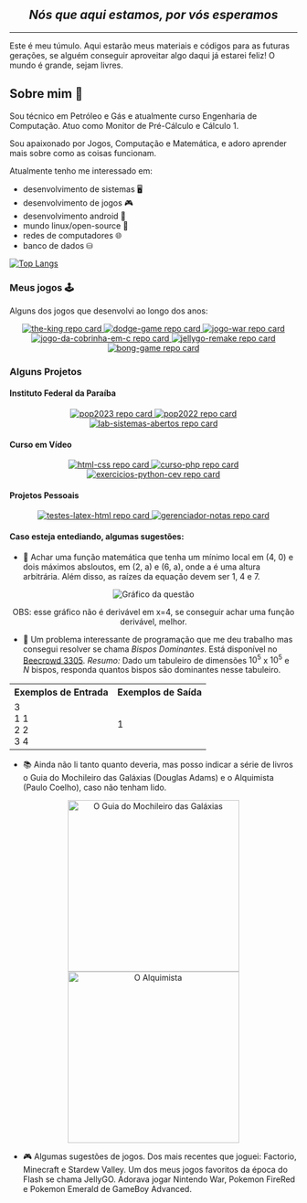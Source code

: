 <h2 align="center"><em>Nós que aqui estamos, por vós esperamos</em></h2>

---

Este é meu túmulo. Aqui estarão meus materiais e códigos para as futuras gerações, se alguém conseguir aproveitar algo daqui já estarei feliz! O mundo é grande, sejam livres.

## Sobre mim 🖖

Sou técnico em Petróleo e Gás e atualmente curso Engenharia de Computação. Atuo como Monitor de Pré-Cálculo e Cálculo 1.

Sou apaixonado por Jogos, Computação e Matemática, e adoro aprender mais sobre como as coisas funcionam.

Atualmente tenho me interessado em:
- desenvolvimento de sistemas 🖥️
- desenvolvimento de jogos 🎮
- desenvolvimento android 📱
- mundo linux/open-source 🐧
- redes de computadores 🌐
- banco de dados ⛁

[![Top Langs](https://github-readme-stats.vercel.app/api/top-langs/?username=williamdesousa&layout=compact&show_icons=true&locale=pt-br)](https://github.com/WilliamdeSousa)


### Meus jogos 🕹️

Alguns dos jogos que desenvolvi ao longo dos anos:

<div align="center">
  <a href="https://github.com/WilliamdeSousa/the-king">
    <img src="https://github-readme-stats.vercel.app/api/pin/?username=williamdesousa&repo=the-king" alt="the-king repo card" />
  </a>
  <a href="https://github.com/WilliamdeSousa/dodge-game">
    <img src="https://github-readme-stats.vercel.app/api/pin/?username=williamdesousa&repo=dodge-game" alt="dodge-game repo card" />
  </a>
  <a href="https://github.com/WilliamdeSousa/jogo-war">
    <img src="https://github-readme-stats.vercel.app/api/pin/?username=williamdesousa&repo=jogo-war" alt="jogo-war repo card" />
  </a>
  <a href="https://github.com/WilliamdeSousa/jogo-da-cobrinha-em-c">
    <img src="https://github-readme-stats.vercel.app/api/pin/?username=williamdesousa&repo=jogo-da-cobrinha-em-c" alt="jogo-da-cobrinha-em-c repo card" />
  </a>
  <a href="https://github.com/WilliamdeSousa/jellygo-remake">
    <img src="https://github-readme-stats.vercel.app/api/pin/?username=williamdesousa&repo=jellygo-remake" alt="jellygo-remake repo card" />
  </a>
  <a href="https://github.com/WilliamdeSousa/bong-game">
    <img src="https://github-readme-stats.vercel.app/api/pin/?username=williamdesousa&repo=bong-game" alt="bong-game repo card" />
  </a>
</div>

### Alguns Projetos

#### Instituto Federal da Paraíba

<div align="center">
  <a href="https://github.com/WilliamdeSousa/pop2023">
    <img src="https://github-readme-stats.vercel.app/api/pin/?username=williamdesousa&repo=pop2023" alt="pop2023 repo card" />
  </a>
  <a href="https://github.com/WilliamdeSousa/pop2022">
    <img src="https://github-readme-stats.vercel.app/api/pin/?username=williamdesousa&repo=pop2022" alt="pop2022 repo card" />
  </a>
  <a href="https://github.com/WilliamdeSousa/lab-sistemas-abertos">
    <img src="https://github-readme-stats.vercel.app/api/pin/?username=williamdesousa&repo=lab-sistemas-abertos" alt="lab-sistemas-abertos repo card" />
  </a>
</div>

#### Curso em Vídeo

<div align="center">
  <a href="https://github.com/WilliamdeSousa/html-css">
    <img src="https://github-readme-stats.vercel.app/api/pin/?username=williamdesousa&repo=html-css" alt="html-css repo card" />
  </a>
  <a href="https://github.com/WilliamdeSousa/curso-php">
    <img src="https://github-readme-stats.vercel.app/api/pin/?username=williamdesousa&repo=curso-php" alt="curso-php repo card" />
  </a>
  <a href="https://github.com/WilliamdeSousa/exercicios-python-cev">
    <img src="https://github-readme-stats.vercel.app/api/pin/?username=williamdesousa&repo=exercicios-python-cev" alt="exercicios-python-cev repo card" />
  </a>
</div>

#### Projetos Pessoais

<div align="center">
  <a href="https://github.com/WilliamdeSousa/testes-latex-html">
    <img src="https://github-readme-stats.vercel.app/api/pin/?username=williamdesousa&repo=testes-latex-html" alt="testes-latex-html repo card" />
  </a>
  <a href="https://github.com/WilliamdeSousa/gerenciador-notas">
    <img src="https://github-readme-stats.vercel.app/api/pin/?username=williamdesousa&repo=gerenciador-notas" alt="gerenciador-notas repo card" />
  </a>
</div>



#### Caso esteja entediando, algumas sugestões:

- 🔢 Achar uma função matemática que tenha um mínimo local em (4, 0) e dois máximos absloutos, em (2, a) e (6, a), onde a é uma altura arbitrária. Além disso, as raízes da equação devem ser 1, 4 e 7.

<div align="center">

  <img src="https://github.com/user-attachments/assets/508d1fa3-dd44-421d-b361-c1a8fa3fb570" alt="Gráfico da questão">

  OBS: esse gráfico não é derivável em x=4, se conseguir achar uma função derivável, melhor.
</div>

- 🥇 Um problema interessante de programação que me deu trabalho mas consegui resolver se chama _Bispos Dominantes_. Está disponível no [Beecrowd 3305](https://judge.beecrowd.com/pt/problems/view/3305). _Resumo:_ Dado um tabuleiro de dimensões $10^5$ x $10^5$ e *N* bispos, responda quantos bispos são dominantes nesse tabuleiro.

<div align="center">

<table>
  <tr>
    <th>Exemplos de Entrada</th>
    <th>Exemplos de Saída</th>
  </tr>
  <tr>
    <td>3 <br>1 1<br>2 2<br>3 4</td>
    <td>1</td>
  </tr>
</table>

</div>

- 📚 Ainda não li tanto quanto deveria, mas posso indicar a série de livros o Guia do Mochileiro das Galáxias (Douglas Adams) e o Alquimista (Paulo Coelho), caso não tenham lido.

<div align="center">
  
  <img src="https://github.com/user-attachments/assets/e175ab2b-5ef4-498f-9ddd-d454ceafe772" alt="O Guia do Mochileiro das Galáxias" height=300>

  <img src="https://github.com/user-attachments/assets/f1a03bd8-fcfc-446d-bd6a-e7b4462f6652" alt="O Alquimista" height=300>
</div>

- 🎮 Algumas sugestões de jogos. Dos mais recentes que joguei: Factorio, Minecraft e Stardew Valley. Um dos meus jogos favoritos da época do Flash se chama JellyGO. Adorava jogar Nintendo War, Pokemon FireRed e Pokemon Emerald de GameBoy Advanced.
 
